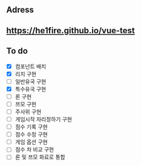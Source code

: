 ## Adress
https://he1fire.github.io/vue-test
---
## To do
- [x] 컴포넌트 배치
- [x] 리치 구현
- [ ] 일반유국 구현
- [x] 특수유국 구현
- [ ] 론 구현
- [ ] 쯔모 구현
- [ ] 주사위 구현
- [ ] 게임시작 자리정하기 구현
- [ ] 점수 기록 구현
- [ ] 점수 수정 구현
- [ ] 게임 옵션 구현
- [ ] 점수 차 비교 구현
- [ ] 론 및 쯔모 화료로 통합